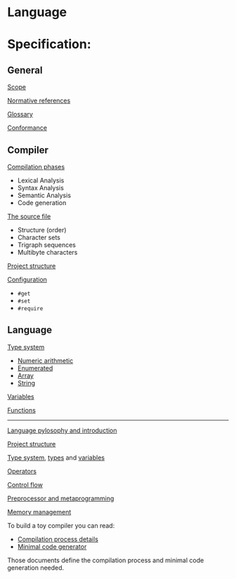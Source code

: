 # Language

# Specification:

## General

[Scope](general/scope.md)

[Normative references](general/normative-references.md)

[Glossary](general/glossary.md)

[Conformance](general/conformance.md)

## Compiler

[Compilation phases](compiler/compilation-phases.md)

* Lexical Analysis
* Syntax Analysis
* Semantic Analysis
* Code generation

[The source file](compiler/the-source-file.md)

* Structure (order)
* Character sets
* Trigraph sequences
* Multibyte characters

[Project structure](compiler/project-structure.md)

[Configuration](compiler/compiler-configuration.md)

* `#get`
* `#set`
* `#require`

<!--
-->

## Language

[Type system](language/type-system.md)

* [Numeric arithmetic](language/types/numeric-arithmetic.md)
* [Enumerated](language/types/enumerated.md)
* [Array](language/types/array.md)
* [String](language/types/string.md)

[Variables](language/variables.md)

[Functions](language/functions.md)

<!--
[5. Expressions](expressions.md)

[6. Statements](statements.md)

[4. Declarations](declarations.md)
-->




----

[Language pylosophy and introduction](language.md)

[Project structure](project-structure.md)

[Type system](type-system.md), [types](types.md) and [variables](variables.md)

[Operators](operators.md)

[Control flow](control-flow.md)

[Preprocessor and metaprogramming](preprocessor-and-metaprogramming.md)

[Memory management](memory-management.md)


To build a toy compiler you can read:
* [Compilation process details](compilation.md)
* [Minimal code generator](minimal-code-generation-set.md)

Those documents define the compilation process and minimal code generation needed.
